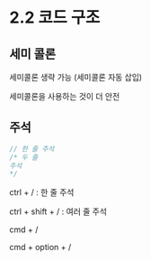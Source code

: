 # 2.2 코드 구조

## 세미 콜론

세미콜론 생략 가능 (세미콜론 자동 삽입)

세미콜론을 사용하는 것이 더 안전

## 주석

```javascript
// 한 줄 주석
/* 두 줄
주석
*/
```

ctrl + / : 한 줄 주석

ctrl + shift + / : 여러 줄 주석

cmd + /

cmd + option + /
